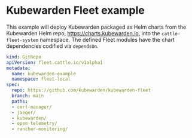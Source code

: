 # Kubewarden Fleet example

This example will deploy Kubewarden packaged as Helm charts from the Kubewarden
Helm repo, https://charts.kubewarden.io, into the `cattle-fleet-system`
namespace. The defined Fleet modules have the chart dependencies codified via
`dependsOn`.

```yaml
kind: GitRepo
apiVersion: fleet.cattle.io/v1alpha1
metadata:
  name: kubewarden-example
  namespace: fleet-local
spec:
  repo: https://github.com/kubewarden/kubewarden-fleet
  branch: main
  paths:
  - cert-manager/
  - jaeger/
  - kubewarden/
  - open-telemetry/
  - rancher-monitoring/
```
